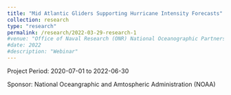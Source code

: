 ```yaml
---
title: "Mid Atlantic Gliders Supporting Hurricane Intensity Forecasts"
collection: research
type: "research"
permalink: /research/2022-03-29-research-1
#venue: "Office of Naval Research (ONR) National Oceanographic Partnership Program "
#date: 2022
#description: "Webinar"
---
```


Project Period: 2020-07-01 to 2022-06-30     

Sponsor: National Oceangraphic and Amtospheric Administration (NOAA)

